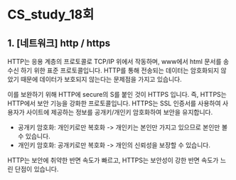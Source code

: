 # CS_study_18회

## 1. [네트워크] http / https

HTTP는 응용 계층의 프로토콜로 TCP/IP 위에서 작동하며, www에서 html 문서를 송수신 하기 위한 표준 프로토콜입니다. HTTP를 통해 전송되는 데이터는 암호화되지 않았기 때문에 데이터가 보호되지 않는다는 문제점을 가지고 있습니다.

이를 보완하기 위해 HTTP에 secure의 S를 붙인 것이 HTTPS 입니다. 즉, HTTPS는 HTTP에서 보안 기능을 강화한 프로토콜입니다. HTTPS는 SSL 인증서를 사용하여 사용자가 사이트에 제공하는 정보를 공개키/개인키 암호화하여 보안을 유지합니다.

- 공개키 암호화: 개인키로만 복호화 -> 개인키는 본인만 가지고 있으므로 본인만 볼 수 있습니다.
- 개인키 암호화: 공개키로만 복호화 -> 개인의 신뢰성을 보장할 수 있습니다.

HTTP는 보안에 취약한 반면 속도가 빠르고, HTTPS는 보안성이 강한 반면 속도가 느린 단점이 있습니다.